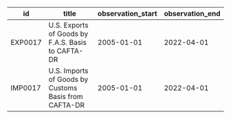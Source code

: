 | id      | title                                                | observation_start   | observation_end   |
|---------|------------------------------------------------------|---------------------|-------------------|
| EXP0017 | U.S. Exports of Goods by F.A.S. Basis to CAFTA-DR    | 2005-01-01          | 2022-04-01        |
| IMP0017 | U.S. Imports of Goods by Customs Basis from CAFTA-DR | 2005-01-01          | 2022-04-01        |